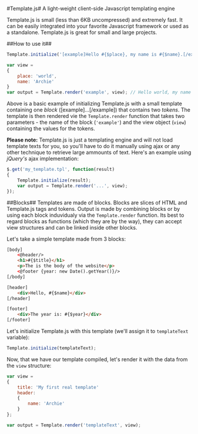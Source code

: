 #Template.js#
A light-weight client-side Javascript templating engine

Template.js is small (less than 6KB uncompressed) and extremely fast. It can be easily integrated into your favorite Javascript framework or used as a standalone. Template.js is great for small and large projects.


##How to use it##
```javascript
Template.initialize('[example]Hello #{$place}, my name is #{$name}.[/example]');

var view = 
{
	place: 'world',
	name: 'Archie'
}
var output = Template.render('example', view); // Hello world, my name is Archie.
```

Above is a basic example of initializing Template.js with a small template containing one *block* ([example]...[/example]) that contains two *tokens*. The template is then rendered vie the `Template.render` function that takes two parameters - the name of the block (`'example'`) and the view object (`view`) containing the values for the tokens.


**Please note:** Template.js is just a templating engine and will not load template texts for you, so you'll have to do it manually using ajax or any other technique to retrieve large ammounts of text. Here's an example using *jQuery's* ajax implementation:
```javascript
$.get('my_template.tpl', function(result)
{
	Template.initialize(result);
	var output = Template.render('...', view);
});
```

##Blocks##
Templates are made of blocks. Blocks are slices of HTML and Template.js tags and tokens. Output is made by combining blocks or by using each block induvidualy via the `Template.render` function. 
Its best to regard blocks as functions (which they are by the way), they can accept view structures and can be linked inside other blocks.

Let's take a simple template made from 3 blocks:
```html
[body]
	<@header/>
	<h1>#{$title}</h1>
	<p>The is the body of the website</p>
	<@footer {year: new Date().getYear()}/>
[/body]

[header]
	<div>Hello, #{$name}</div>
[/header]

[footer]
	<div>The year is: #{$year}</div>
[/footer]
```

Let's initialize Template.js with this template (we'll assign it to `templateText` variable):
```javascript
Template.initialize(templateText);
```

Now, that we have our template compiled, let's render it with the data from the `view` structure:
```javascript
var view = 
{
	title: 'My first real template'
	header:
	{
		name: 'Archie'
	}
};

var output = Template.render('templateText', view);
```
